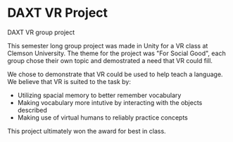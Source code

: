 # DAXT VR Project
DAXT VR group project

This semester long group project was made in Unity for a VR class at Clemson University.
The theme for the project was "For Social Good", each group chose their own topic and demostrated a need that VR could fill.

We chose to demonstrate that VR could be used to help teach a language.
We believe that VR is suited to the task by:
- Utilizing spacial memory to better remember vocabulary
- Making vocabulary more intutive by interacting with the objects described
- Making use of virtual humans to reliably practice concepts

This project ultimately won the award for best in class.
